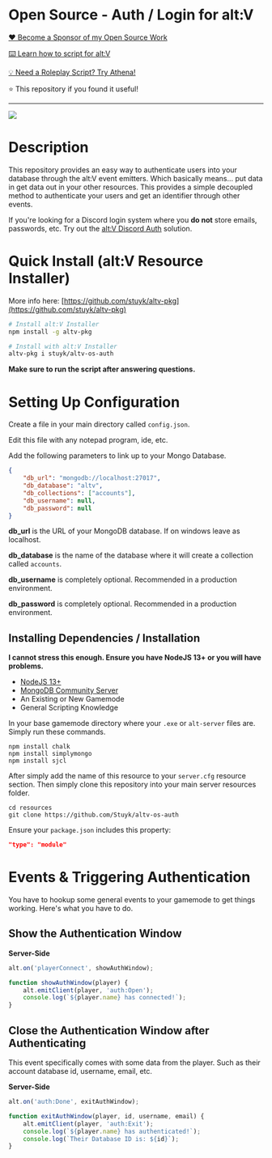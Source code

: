 # Open Source - Auth / Login for alt:V

[❤️ Become a Sponsor of my Open Source Work](https://github.com/sponsors/Stuyk/)

[⌨️ Learn how to script for alt:V](https://altv.stuyk.com/)

[💡 Need a Roleplay Script? Try Athena!](https://gtavathena.com/)

⭐ This repository if you found it useful!

---

![](https://i.imgur.com/taSEyXj.jpg)

# Description

This repository provides an easy way to authenticate users into your database through the alt:V event emitters. Which basically means... put data in get data out in your other resources. This provides a simple decoupled method to authenticate your users and get an identifier through other events.

If you're looking for a Discord login system where you **do not** store emails, passwords, etc. Try out the [alt:V Discord Auth](https://github.com/Stuyk/altv-discord-auth) solution.

# Quick Install (alt:V Resource Installer)

More info here: [https://github.com/stuyk/altv-pkg](https://github.com/stuyk/altv-pkg)

```sh
# Install alt:V Installer
npm install -g altv-pkg
```

```sh
# Install with alt:V Installer
altv-pkg i stuyk/altv-os-auth
```

**Make sure to run the script after answering questions.**

# Setting Up Configuration

Create a file in your main directory called `config.json`.

Edit this file with any notepad program, ide, etc.

Add the following parameters to link up to your Mongo Database.

```json
{
    "db_url": "mongodb://localhost:27017",
    "db_database": "altv",
    "db_collections": ["accounts"],
    "db_username": null,
    "db_password": null
}
```

**db_url** is the URL of your MongoDB database. If on windows leave as localhost.

**db_database** is the name of the database where it will create a collection called `accounts`.

**db_username** is completely optional. Recommended in a production environment.

**db_password** is completely optional. Recommended in a production environment.

## Installing Dependencies / Installation

**I cannot stress this enough. Ensure you have NodeJS 13+ or you will have problems.**

-   [NodeJS 13+](https://nodejs.org/en/download/current/)
-   [MongoDB Community Server](https://www.mongodb.com/try/download/community)
-   An Existing or New Gamemode
-   General Scripting Knowledge

In your base gamemode directory where your `.exe` or `alt-server` files are. Simply run these commands.

```
npm install chalk
npm install simplymongo
npm install sjcl
```

After simply add the name of this resource to your `server.cfg` resource section.
Then simply clone this repository into your main server resources folder.

```
cd resources
git clone https://github.com/Stuyk/altv-os-auth
```

Ensure your `package.json` includes this property:

```json
"type": "module"
```

# Events & Triggering Authentication

You have to hookup some general events to your gamemode to get things working.
Here's what you have to do.

## Show the Authentication Window

**Server-Side**

```js
alt.on('playerConnect', showAuthWindow);

function showAuthWindow(player) {
    alt.emitClient(player, 'auth:Open');
    console.log(`${player.name} has connected!`);
}
```

## Close the Authentication Window after Authenticating

This event specifically comes with some data from the player.
Such as their account database id, username, email, etc.

**Server-Side**

```js
alt.on('auth:Done', exitAuthWindow);

function exitAuthWindow(player, id, username, email) {
    alt.emitClient(player, 'auth:Exit');
    console.log(`${player.name} has authenticated!`);
    console.log(`Their Database ID is: ${id}`);
}
```
